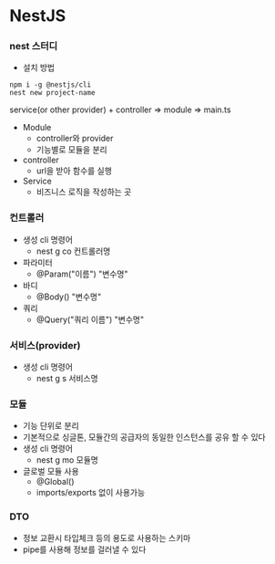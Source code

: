 # NestJS

### nest 스터디
- 설치 방법
```
npm i -g @nestjs/cli
nest new project-name
```

service(or other provider) + controller => module => main.ts

- Module
  - controller와 provider
  - 기능별로 모듈을 분리
- controller
  - url을 받아 함수를 실행
- Service
  - 비즈니스 로직을 작성하는 곳

### 컨트롤러
- 생성 cli 명령어
  - nest g co 컨트롤러명
- 파라미터
  - @Param("이름") "변수명"
- 바디
  - @Body() "변수명"
- 쿼리
  - @Query("쿼리 이름") "변수명"

### 서비스(provider)
- 생성 cli 명령어
  - nest g s 서비스명

### 모듈
- 기능 단위로 분리
- 기본적으로 싱글톤, 모듈간의 공급자의 동일한 인스턴스를 공유 할 수 있다
- 생성 cli 명령어
  - nest g mo 모듈명
- 글로벌 모듈 사용
  - @Global()
  - imports/exports 없이 사용가능

### DTO
- 정보 교환시 타입체크 등의 용도로 사용하는 스키마
- pipe를 사용해 정보를 걸러낼 수 있다


